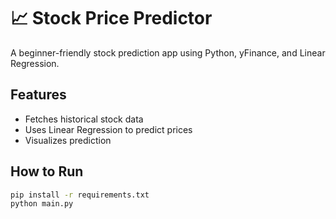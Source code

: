 # 📈 Stock Price Predictor

A beginner-friendly stock prediction app using Python, yFinance, and Linear Regression.

## Features
- Fetches historical stock data
- Uses Linear Regression to predict prices
- Visualizes prediction

## How to Run
```bash
pip install -r requirements.txt
python main.py
